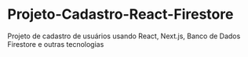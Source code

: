 # Projeto-Cadastro-React-Firestore
Projeto de cadastro de usuários usando React, Next.js, Banco de Dados Firestore e outras tecnologias
